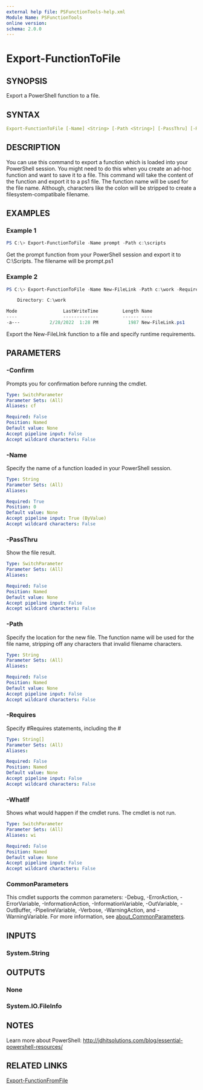 ```yaml
---
external help file: PSFunctionTools-help.xml
Module Name: PSFunctionTools
online version:
schema: 2.0.0
---
```


# Export-FunctionToFile

## SYNOPSIS

Export a PowerShell function to a file.

## SYNTAX

```yaml
Export-FunctionToFile [-Name] <String> [-Path <String>] [-PassThru] [-Requires <String[]>] [-WhatIf] [-Confirm]  [<CommonParameters>]
```

## DESCRIPTION

You can use this command to export a function which is loaded into your PowerShell session. You might need to do this when you create an ad-hoc function and want to save it to a file. This command will take the content of the function and export it to a ps1 file. The function name will be used for the file name. Although, characters like the colon will be stripped to create a filesystem-compatibale filename.

## EXAMPLES

### Example 1

```powershell
PS C:\> Export-FunctionToFile -Name prompt -Path c:\scripts
```

Get the prompt function from your PowerShell session and export it to C:\Scripts. The filename will be prompt.ps1

### Example 2

```powershell
PS C:\> Export-FunctionToFile -Name New-FileLink -Path c:\work -Requires "#requires -version 5.1","#requires -RunAsAdministrator" -PassThru

    Directory: C:\work

Mode                 LastWriteTime         Length Name
----                 -------------         ------ ----
-a---           2/28/2022  1:28 PM           1987 New-FileLink.ps1
```

Export the New-FileLInk function to a file and specify runtime requirements.

## PARAMETERS

### -Confirm

Prompts you for confirmation before running the cmdlet.

```yaml
Type: SwitchParameter
Parameter Sets: (All)
Aliases: cf

Required: False
Position: Named
Default value: None
Accept pipeline input: False
Accept wildcard characters: False
```

### -Name

Specify the name of a function loaded in your PowerShell session.

```yaml
Type: String
Parameter Sets: (All)
Aliases:

Required: True
Position: 0
Default value: None
Accept pipeline input: True (ByValue)
Accept wildcard characters: False
```

### -PassThru

Show the file result.

```yaml
Type: SwitchParameter
Parameter Sets: (All)
Aliases:

Required: False
Position: Named
Default value: None
Accept pipeline input: False
Accept wildcard characters: False
```

### -Path

Specify the location for the new file. The function name will be used for the file name, stripping off any characters that invalid filename characters.

```yaml
Type: String
Parameter Sets: (All)
Aliases:

Required: False
Position: Named
Default value: None
Accept pipeline input: False
Accept wildcard characters: False
```

### -Requires

Specify #Requires statements, including the #

```yaml
Type: String[]
Parameter Sets: (All)
Aliases:

Required: False
Position: Named
Default value: None
Accept pipeline input: False
Accept wildcard characters: False
```

### -WhatIf

Shows what would happen if the cmdlet runs.
The cmdlet is not run.

```yaml
Type: SwitchParameter
Parameter Sets: (All)
Aliases: wi

Required: False
Position: Named
Default value: None
Accept pipeline input: False
Accept wildcard characters: False
```

### CommonParameters

This cmdlet supports the common parameters: -Debug, -ErrorAction, -ErrorVariable, -InformationAction, -InformationVariable, -OutVariable, -OutBuffer, -PipelineVariable, -Verbose, -WarningAction, and -WarningVariable. For more information, see [about_CommonParameters](http://go.microsoft.com/fwlink/?LinkID=113216).

## INPUTS

### System.String

## OUTPUTS

### None

### System.IO.FileInfo

## NOTES

Learn more about PowerShell: http://jdhitsolutions.com/blog/essential-powershell-resources/

## RELATED LINKS

[Export-FunctionFromFile](Export-FunctionFromFile.md)
